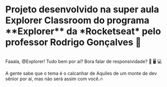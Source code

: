<h1>Projeto desenvolvido na super aula Explorer Classroom
do programa **Explorer** da *Rocketseat* pelo professor Rodrigo Gonçalves  🚀</h1>

![]()

Faaala, @Explorer! Tudo bem por aí?
Bora falar de responsividade? 📱 🖥️ 💻 

A gente sabe que o tema é o calcanhar de Aquiles de um monte de dev sênior por aí, mas não será assim com você.🔥 

![]()
![]()
![]()



